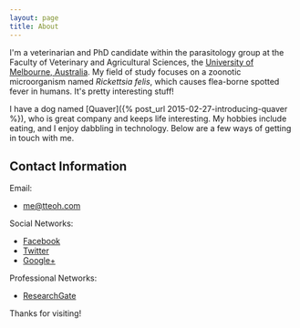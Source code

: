 ```yaml
---
layout: page
title: About
---
```


I'm a veterinarian and PhD candidate within the parasitology group at the Faculty of Veterinary and Agricultural Sciences, the [University of Melbourne, Australia](http://www.unimelb.edu.au). My field of study focuses on a zoonotic microorganism named *Rickettsia felis*, which causes flea-borne spotted fever in humans. It's pretty interesting stuff!

I have a dog named [Quaver]({% post_url 2015-02-27-introducing-quaver %}), who is great company and keeps life interesting. My hobbies include eating, and I enjoy dabbling in technology. Below are a few ways of getting in touch with me.

## Contact Information

<small><span class="glyphicon glyphicon-envelope" aria-hidden="true"></span></small> Email:

* <a href="mailto:me@tteoh.com">me@tteoh.com</a>

<small><span class="glyphicon glyphicon-user" aria-hidden="true"></span></small> Social Networks:

* [Facebook](http://www.facebook.com/tteoh)
* [Twitter](http://www.twitter.com/tteoh)
* [Google+](http://www.google.com/+ThomasTeoh)

<small><span class="glyphicon glyphicon-education" aria-hidden="true"></span></small> Professional Networks:

* [ResearchGate](http://www.researchgate.net/profile/Yen_Thon_Thomas_Teoh)

Thanks for visiting!
